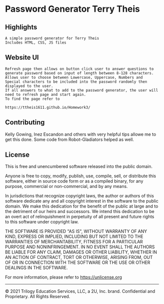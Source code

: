 # Password Generator Terry Theis

## Highlights

    A simple password generator for Terry Theis
    Includes HTML, CSS, JS files

## Website UI

    Refresh page then allows on button click user to answer questions to generate password based on input of length between 8-128 characters. Allows user to choose between Lowercase, Uppercase, Numbers and Special characters to be included into the password randomly then displayed to the user.
    If all answers to what to add to the password generator, the user will need to refresh page and start again.
    To find the page refer to 
    
    https://ttheis1611.github.io/Homework3/


## Contributing
Kelly Gowing, Inez Escandon and others with very helpful tips allowe me to get this done.
Some code from Robot-Gladiators helped as well.



## License
This is free and unencumbered software released into the public domain.

Anyone is free to copy, modify, publish, use, compile, sell, or distribute this software, either in source code form or as a compiled binary, for any purpose, commercial or non-commercial, and by any means.

In jurisdictions that recognize copyright laws, the author or authors of this software dedicate any and all copyright interest in the software to the public domain. We make this dedication for the benefit of the public at large and to the detriment of our heirs and successors. We intend this dedication to be an overt act of relinquishment in perpetuity of all present and future rights to this software under copyright law.

THE SOFTWARE IS PROVIDED "AS IS", WITHOUT WARRANTY OF ANY KIND, EXPRESS OR IMPLIED, INCLUDING BUT NOT LIMITED TO THE WARRANTIES OF MERCHANTABILITY, FITNESS FOR A PARTICULAR PURPOSE AND NONINFRINGEMENT. IN NO EVENT SHALL THE AUTHORS BE LIABLE FOR ANY CLAIM, DAMAGES OR OTHER LIABILITY, WHETHER IN AN ACTION OF CONTRACT, TORT OR OTHERWISE, ARISING FROM, OUT OF OR IN CONNECTION WITH THE SOFTWARE OR THE USE OR OTHER DEALINGS IN THE SOFTWARE.

For more information, please refer to https://unlicense.org

- - -
© 2021 Trilogy Education Services, LLC, a 2U, Inc. brand. Confidential and Proprietary. All Rights Reserved.